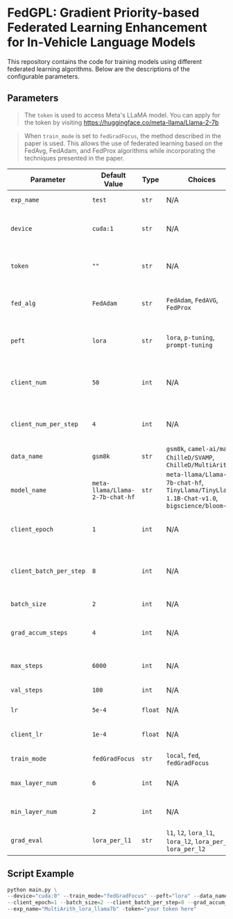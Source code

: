 # FedGPL: Gradient Priority-based Federated Learning Enhancement for In-Vehicle Language Models



This repository contains the code for training models using different federated learning algorithms. Below are the descriptions of the configurable parameters.

## Parameters

> The `token` is used to access Meta's LLaMA model. You can apply for the token by visiting https://huggingface.co/meta-llama/Llama-2-7b

> When `train_mode` is set to `fedGradFocus`, the method described in the paper is used. This allows the use of federated learning based on the FedAvg, FedAdam, and FedProx algorithms while incorporating the techniques presented in the paper.

| Parameter               | Default Value                   | Type    | Choices                                                      | Description                                             |
| ----------------------- | ------------------------------- | ------- | ------------------------------------------------------------ | ------------------------------------------------------- |
| `exp_name`              | `test`                          | `str`   | N/A                                                          | Experiment name.                                        |
| `device`                | `cuda:1`                        | `str`   | N/A                                                          | Device to run the training on (e.g., `cpu`, `cuda:0`).  |
| `token`                 | `""`                            | `str`   | N/A                                                          | Authentication token for accessing the llama model.     |
| `fed_alg`               | `FedAdam`                       | `str`   | `FedAdam`, `FedAVG`, `FedProx`                               | Federated learning algorithm to use.                    |
| `peft`                  | `lora`                          | `str`   | `lora`, `p-tuning`, `prompt-tuning`                          | Parameter-Efficient Fine-Tuning (PEFT) technique.       |
| `client_num`            | `50`                            | `int`   | N/A                                                          | Number of clients participating in federated learning.  |
| `client_num_per_step`   | `4`                             | `int`   | N/A                                                          | Number of clients to train per federated learning step. |
| `data_name`             | `gsm8k`                         | `str`   | `gsm8k`, `camel-ai/math`, `ChilleD/SVAMP`, `ChilleD/MultiArith` | Dataset to use for training.                            |
| `model_name`            | `meta-llama/Llama-2-7b-chat-hf` | `str`   | `meta-llama/Llama-2-7b-chat-hf`, `TinyLlama/TinyLlama-1.1B-Chat-v1.0`, `bigscience/bloom-3b` | Name of the model to use.                               |
| `client_epoch`          | `1`                             | `int`   | N/A                                                          | Number of epochs to train each client.                  |
| `client_batch_per_step` | `8`                             | `int`   | N/A                                                          | Number of batches each client processes per step.       |
| `batch_size`            | `2`                             | `int`   | N/A                                                          | Batch size for training.                                |
| `grad_accum_steps`      | `4`                             | `int`   | N/A                                                          | Number of gradient accumulation steps.                  |
| `max_steps`             | `6000`                          | `int`   | N/A                                                          | Maximum number of training steps.                       |
| `val_steps`             | `100`                           | `int`   | N/A                                                          | Validation steps interval.                              |
| `lr`                    | `5e-4`                          | `float` | N/A                                                          | Learning rate for training.                             |
| `client_lr`             | `1e-4`                          | `float` | N/A                                                          | Learning rate for client-side training.                 |
| `train_mode`            | `fedGradFocus`                  | `str`   | `local`, `fed`, `fedGradFocus`                               | Training mode to use.                                   |
| `max_layer_num`         | `6`                             | `int`   | N/A                                                          | Maximum number of layers to train.                      |
| `min_layer_num`         | `2`                             | `int`   | N/A                                                          | Minimum number of layers to train.                      |
| `grad_eval`             | `lora_per_l1`                   | `str`   | `l1`, `l2`, `lora_l1`, `lora_l2`, `lora_per_l1`, `lora_per_l2` | Method for gradient evaluation.                         |

## Script Example

```python
python main.py \
--device="cuda:0" --train_mode="fedGradFocus" --peft="lora" --data_name="ChilleD/MultiArith" --fed_alg="FedAdam" --client_num=50 --client_num_per_step=4 \
--client_epoch=1 --batch_size=2 --client_batch_per_step=8 --grad_accum_steps=4 --max_steps=1000 --val_steps=20 --lr=5e-4 --client_lr=1e-4 \
--exp_name="MultiArith_lora_llama7b" -token="your token here"
```


